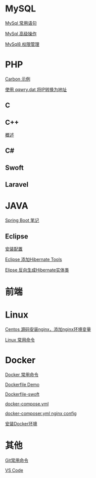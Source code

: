 # MySQL
<a href="https://github.com/lyhisphper/Blog/issues/1">MySql 常用语句</a>

<a href="https://github.com/lyhisphper/Blog/issues/11">MySql 高级操作</a>

<a href="https://github.com/lyhisphper/Blog/issues/6">MySql8 权限管理</a>
# PHP

<a href="https://github.com/lyhisphper/Blog/issues/5">Carbon 示例</a>

<a href="https://github.com/lyhisphper/Blog/tree/master/PHP/Ip%E8%BD%AC%E5%9C%B0%E5%9D%80">使用 qqwry.dat 将IP转换为地址</a>
## C
## C++
<a href="https://github.com/lyhisphper/Blog/issues/16">概述</a>

## C#

## Swoft
## Laravel

# JAVA
<a href="https://github.com/lyhisphper/Blog/issues/20">Spring Boot 笔记</a>
## Eclipse
<a href="https://github.com/lyhisphper/Blog/issues/2">安装配置</a>

<a href="https://github.com/lyhisphper/Blog/issues/3">Eclipse 添加Hibernate Tools</a>

<a href="https://github.com/lyhisphper/Blog/issues/4">Elipse 反向生成Hibernate实体类</a>
# 前端

# Linux
<a href="https://github.com/lyhisphper/Blog/issues/7">Centos 源码安装nginx，添加nginx环境变量</a>

<a href="https://github.com/lyhisphper/Blog/issues/14">Linux 常用命令</a>

# Docker
<a href="https://github.com/lyhisphper/Blog/issues/10">Docker 常用命令</a>

<a href="https://github.com/lyhisphper/Blog/blob/master/Docker/DockerfileDemo">Dockerfile Demo</a>

<a href="https://github.com/lyhisphper/Blog/blob/master/Docker/Dockerfile-Swoft">Dockerfile-swoft</a>

<a href="https://github.com/lyhisphper/Blog/blob/master/Docker/docker-compose.yml">docker-compose.yml</a>

<a href="https://github.com/lyhisphper/Blog/issues/23">docker-composer.yml nginx config </a>

<a href="https://github.com/lyhisphper/Blog/issues/19">安装Docker环境</a>

# 其他
<a href="https://github.com/lyhisphper/Blog/issues/9">Git常用命令</a>

<a href="https://github.com/lyhisphper/Blog/issues/17">VS Code</a>
